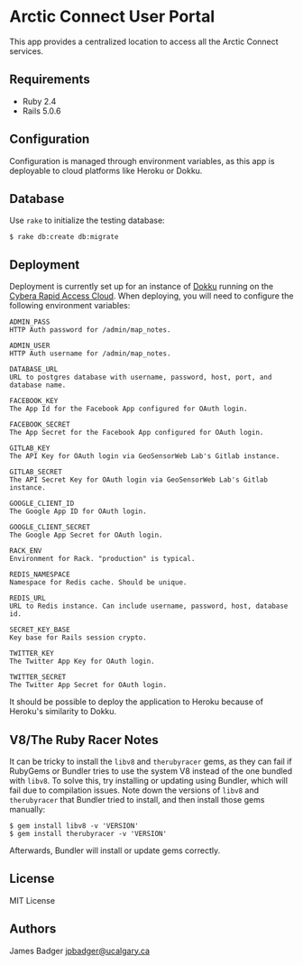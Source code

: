 # Arctic Connect User Portal

This app provides a centralized location to access all the Arctic Connect services.

## Requirements

* Ruby 2.4
* Rails 5.0.6

## Configuration

Configuration is managed through environment variables, as this app is deployable to cloud platforms like Heroku or Dokku.

## Database

Use `rake` to initialize the testing database:

    $ rake db:create db:migrate

## Deployment

Deployment is currently set up for an instance of [Dokku](https://github.com/progrium/dokku) running on the [Cybera Rapid Access Cloud](http://www.cybera.ca/projects/cloud-resources/rapid-access-cloud/). When deploying, you will need to configure the following environment variables:

    ADMIN_PASS
    HTTP Auth password for /admin/map_notes.

    ADMIN_USER
    HTTP Auth username for /admin/map_notes.

    DATABASE_URL
    URL to postgres database with username, password, host, port, and database name.

    FACEBOOK_KEY
    The App Id for the Facebook App configured for OAuth login.

    FACEBOOK_SECRET
    The App Secret for the Facebook App configured for OAuth login.

    GITLAB_KEY
    The API Key for OAuth login via GeoSensorWeb Lab's Gitlab instance.

    GITLAB_SECRET
    The API Secret Key for OAuth login via GeoSensorWeb Lab's Gitlab instance.

    GOOGLE_CLIENT_ID
    The Google App ID for OAuth login.

    GOOGLE_CLIENT_SECRET
    The Google App Secret for OAuth login.

    RACK_ENV
    Environment for Rack. "production" is typical.

    REDIS_NAMESPACE
    Namespace for Redis cache. Should be unique.

    REDIS_URL
    URL to Redis instance. Can include username, password, host, database id.

    SECRET_KEY_BASE
    Key base for Rails session crypto.

    TWITTER_KEY
    The Twitter App Key for OAuth login.

    TWITTER_SECRET
    The Twitter App Secret for OAuth login.

It should be possible to deploy the application to Heroku because of Heroku's similarity to Dokku.

## V8/The Ruby Racer Notes

It can be tricky to install the `libv8` and `therubyracer` gems, as they can fail if RubyGems or Bundler tries to use the system V8 instead of the one bundled with `libv8`. To solve this, try installing or updating using Bundler, which will fail due to compilation issues. Note down the versions of `libv8` and `therubyracer` that Bundler tried to install, and then install those gems manually:

```
$ gem install libv8 -v 'VERSION'
$ gem install therubyracer -v 'VERSION'
```

Afterwards, Bundler will install or update gems correctly.

## License

MIT License

## Authors

James Badger <jpbadger@ucalgary.ca>
